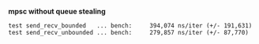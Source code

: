 **mpsc without queue stealing**

```
test send_recv_bounded   ... bench:     394,074 ns/iter (+/- 191,631)
test send_recv_unbounded ... bench:     279,857 ns/iter (+/- 87,770)
```
